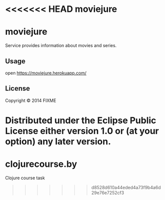 <<<<<<< HEAD
moviejure
=========

# moviejure

Service provides information about movies and series.

## Usage

open https://moviejure.herokuapp.com/

## License

Copyright © 2014 FIXME

Distributed under the Eclipse Public License either version 1.0 or (at
your option) any later version.
=======
clojurecourse.by
================

Clojure course task
>>>>>>> d8528d610a44eded4a73f9b4a6d29e76e7252cf3
